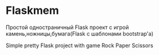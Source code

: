 # Flaskmem
Простой одностраничный Flask проект с игрой камень,ножницы,бумага(Flask с шаблонами bootstrap'a)

Simple pretty Flask project with game Rock Paper Scissors
